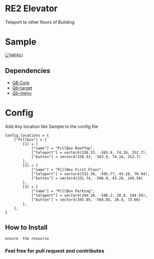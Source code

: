 # RE2 Elevator
Teleport to other floors of Building 

# Sample

![MENU](https://cdn.discordapp.com/attachments/910613937555406868/981584394244456520/elev_sample.jpg)



## Dependencies
- [QB Core](https://github.com/qbcore-framework/qb-core)
- [Qb-target](https://github.com/qbcore-framework/qb-target)
- [Qb-menu](https://github.com/qbcore-framework/qb-menu)


# Config

Add Any location like Sample to the config file

```
Config.locations = {
    ["Pillbox"] = {
        [1] = {
            ["name"] = "PillBox RoofTop",
            ["teleport"] = vector4(338.53, -583.9, 74.16, 252.7),
            ["button"] = vector4(338.53, -583.9, 74.16, 252.7)
        },
        [2] = {
            ["name"] = "PillBox First Floor",
            ["teleport"] = vector4(332.39, -595.77, 43.28, 70.94),
            ["button"] = vector4(331.74, -596.9, 43.28, 245.58)
        },
        [3] = {
            ["name"] = "PillBox Parking",
            ["teleport"] = vector4(344.28, -586.2, 28.8, 244.59),
            ["button"] = vector4(345.05, -584.85, 28.8, 73.66)
        },
    },
}
```


## How to Install
```
ensure  the resource
```

### Feel free for pull request and contributes
